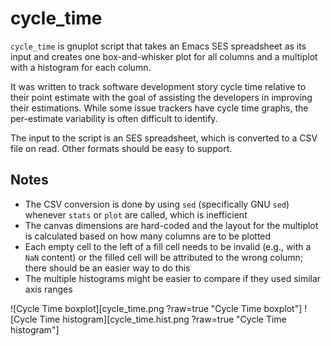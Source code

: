 cycle_time
==========

`cycle_time` is gnuplot script that takes an Emacs SES spreadsheet as its input and creates one box-and-whisker plot for all columns and a multiplot with a histogram for each column.

It was written to track software development story cycle time relative to their point estimate with the goal of assisting the developers in improving their estimations. While some issue trackers have cycle time graphs, the per-estimate variability is often difficult to identify.

The input to the script is an SES spreadsheet, which is converted to a CSV file on read. Other formats should be easy to support.

Notes
-----

- The CSV conversion is done by using `sed` (specifically GNU `sed`) whenever `stats` or `plot` are called, which is inefficient
- The canvas dimensions are hard-coded and the layout for the multiplot is calculated based on how many columns are to be plotted
- Each empty cell to the left of a fill cell needs to be invalid (e.g., with a `NaN` content) or the filled cell will be attributed to the wrong column; there should be an easier way to do this
- The multiple histograms might be easier to compare if they used similar axis ranges

![Cycle Time boxplot][cycle_time.png ?raw=true "Cycle Time boxplot"]
![Cycle Time histogram][cycle_time.hist.png ?raw=true "Cycle Time histogram"]
